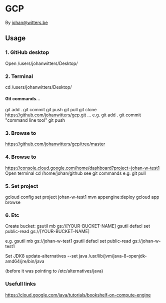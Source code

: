 # GCP
<!-- If you'd like to use a logo instead uncomment this code and remove the text above this line

  ![Logo](URL to logo img file goes here)

-->

By johan@witters.be


## Usage

### 1. GitHub desktop
Open /users/johanwitters/Desktop/

### 2. Terminal
cd /users/johanwitters/Desktop/

#### Git commands...
git add .
git commit 
git push
git pull
git clone https://github.com/johanwitters/gcp.git
...
e.g.
git add .
git commit "command line tool"
git push

### 3. Browse to
https://github.com/johanwitters/gcp/tree/master

### 4. Browse to
https://console.cloud.google.com/home/dashboard?project=johan-w-test1
Open terminal
cd /home/johan/github
see git commands
e.g. 
git pull

### 5. Set project
gcloud config set project johan-w-test1
mvn appengine:deploy
gcloud app browse

### 6. Etc
Create bucket:
  gsutil mb gs://[YOUR-BUCKET-NAME]
  gsutil defacl set public-read gs://[YOUR-BUCKET-NAME]

e.g.
  gsutil mb gs://johan-w-test1
  gsutil defacl set public-read gs://johan-w-test1 

Set JDK8
  update-alternatives --set java /usr/lib/jvm/java-8-openjdk-amd64/jre/bin/java
  
  (before it was pointing to /etc/alternatives/java)

### Usefull links

https://cloud.google.com/java/tutorials/bookshelf-on-compute-engine